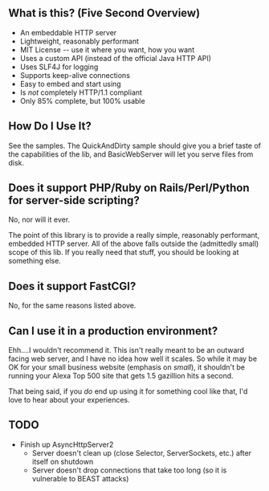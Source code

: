 What is this? (Five Second Overview)
------------------------------------

* An embeddable HTTP server
* Lightweight, reasonably performant
* MIT License -- use it where you want, how you want
* Uses a custom API (instead of the official Java HTTP API)
* Uses SLF4J for logging
* Supports keep-alive connections
* Easy to embed and start using
* Is *not* completely HTTP/1.1 compliant
* Only 85% complete, but 100% usable

How Do I Use It?
----------------

See the samples. The QuickAndDirty sample should give you a brief taste of the capabilities of the lib, and
BasicWebServer will let you serve files from disk.

Does it support PHP/Ruby on Rails/Perl/Python for server-side scripting?
------------------------------------------------------------------------

No, nor will it ever.


The point of this library is to provide a really simple, reasonably performant, embedded HTTP server. All of the
above falls outside the (admittedly small) scope of this lib. If you really need that stuff, you should be looking at
something else.

Does it support FastCGI?
------------------------

No, for the same reasons listed above.

Can I use it in a production environment?
-----------------------------------------

Ehh....I wouldn't recommend it. This isn't really meant to be an outward facing web server, and I have no idea how
well it scales. So while it may be OK for your small business website (emphasis on *small*), it shouldn't be running
your Alexa Top 500 site that gets 1.5 gazillion hits a second.


That being said, if you *do* end up using it for something cool like that, I'd love to hear about your experiences.

TODO
----

* Finish up AsyncHttpServer2
	* Server doesn't clean up (close Selector, ServerSockets, etc.) after itself on shutdown
	* Server doesn't drop connections that take too long (so it is vulnerable to BEAST attacks)